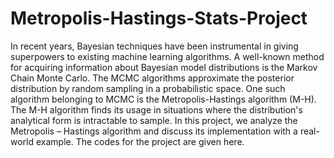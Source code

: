 # Metropolis-Hastings-Stats-Project
In recent years, Bayesian techniques have been instrumental in giving superpowers to existing machine learning algorithms. A well-known method for acquiring information about Bayesian model distributions is the Markov Chain Monte Carlo. The MCMC algorithms approximate the posterior distribution by random sampling in a probabilistic space. One such algorithm belonging to MCMC is the Metropolis-Hastings algorithm (M-H). The M-H algorithm finds its usage in situations where the distribution's analytical form is intractable to sample. In this project, we analyze the Metropolis – Hastings algorithm and discuss its implementation with a real-world example.
The codes for the project are given here. 

